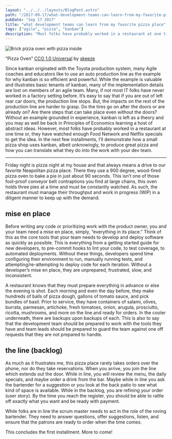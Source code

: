 ```yaml
---
layout: "../../../layouts/BlogPost.astro"
path: "/2017-09-17/what-development-teams-can-learn-from-my-favorite-pizza-place"
pubDate: "Sep 17 2017"
title: "what development teams can learn from my favorite pizza place"
tags: ["agile", "pizza", "kanban"]
description: "Most folks have probably worked in a restaurant at one time or, they have watched enough Food Network and Netflix specials to get the idea. In the next few installments, I’ll demonstrate how a small pizza shop uses kanban, albeit unknowingly, to produce great pizza and how you can translate what they do into the work with your dev team."
---
```


![Brick pizza oven with pizza inside](../../images/posts/20170918/pizza_oven.jpeg)
<figcaption class="caption">“Pizza Oven” <a href="https://creativecommons.org/publicdomain/zero/1.0/deed.en">CCO 1.0 Universal</a> by <a href="https://pixabay.com/en/users/skeeze-272447/">skeeze</a></figcaption>

Since kanban originated with the Toyota production system, many Agile coaches and educators like to use an auto production line as the example for why kanban is so efficient and powerful. While the example is valuable and illustrates basic tenants of kanban, many of the implementation details are lost on members of an agile team. Many, if not most IT folks have never worked in a factory setting before. It’s easy to say that if you are out of left rear car doors, the production line stops. But, the impacts on the rest of the production line are harder to grasp. Do the tires go on after the doors or are already on? Are there steps that can take place even without the doors? Without an example grounded in experience, kanban is left as a theory and you may as well be back in Principles of Economics learning a host of abstract ideas. However, most folks have probably worked in a restaurant at one time or, they have watched enough Food Network and Netflix specials to get the idea. In the next few installments, I’ll demonstrate how a small pizza shop uses kanban, albeit unknowingly, to produce great pizza and how you can translate what they do into the work with your dev team.

--- 

Friday night is pizza night at my house and that always means a drive to our favorite Neapolitan pizza place. There they use a 900 degree, wood-fired pizza oven to bake a pie in just about 90 seconds. This isn’t one of those fool-proof conveyor belt contraptions you find at large chains, this oven holds three pies at a time and must be constantly watched. As such, the restaurant must manage their throughput and work in progress (WIP) in a diligent manner to keep up with the demand.

## mise en place

Before writing any code or prioritizing work with the product owner, you and your team need a mise en place, simply, “everything in its place.” Think of this as the core tools that your team needs to develop and deploy software as quickly as possible. This is everything from a getting started guide for new developers, to pre-commit hooks to lint your code, to test coverage, to automated deployments. Without these things, developers spend time configuring their environment to run, manually running tests, and attempting/re-attempting to deploy code for each iteration. Without a developer’s mise en place, they are unprepared, frustrated, slow, and inconsistent.

A restaurant knows that they must prepare everything in advance or else the evening is shot. Each morning and even the day before, they make hundreds of balls of pizza dough, gallons of tomato sauce, and pick bundles of basil. Prior to service, they have containers of salami, olives, burrata, parmesan, artichoke, fresh tomatoes, onion, arugula, prosciutto, ricotta, mushrooms, and more on the line and ready for orders. In the cooler underneath, there are backups upon backups of each. This is also to say that the development team should be prepared to work with the tools they have and team leads should be prepared to guard the team against one off requests that they are not prepared to handle.

## the line (backlog)

As much as it frustrates me, this pizza place rarely takes orders over the phone, nor do they take reservations. When you arrive, you join the line which extends out the door. While in line, you will review the menu, the daily specials, and maybe order a drink from the bar. Maybe while in line you ask the bartender for a suggestion or you look at the back patio to see what kind of space is available. While in the backlog, you are refining your order (user story). By the time you reach the register, you should be able to rattle off exactly what you want and be ready with payment.

While folks are in line the scrum master needs to act in the role of the roving bartender. They need to answer questions, offer suggestions, listen, and ensure that the patrons are ready to order when the time comes.

This concludes the first installment. More to come!